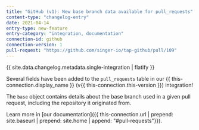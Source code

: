 ```yaml
---
title: "GitHub (v1): New base branch data available for pull_requests"
content-type: "changelog-entry"
date: 2021-04-14
entry-type: new-feature
entry-category: "integration, documentation"
connection-id: github
connection-version: 1
pull-request: "https://github.com/singer-io/tap-github/pull/109"
---
```

{{ site.data.changelog.metadata.single-integration | flatify }}

Several fields have been added to the `pull_requests` table in our {{ this-connection.display_name }} (v{{ this-connection.this-version }}) integration!

The `base` object contains details about the base branch used in a given pull request, including the repository it originated from.

Learn more in [our documentation]({{ this-connection.url | prepend: site.baseurl | prepend: site.home | append: "#pull-requests"}}).
